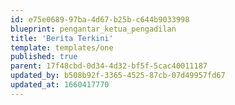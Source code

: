 ```yaml
---
id: e75e0689-97ba-4d67-b25b-c644b9033998
blueprint: pengantar_ketua_pengadilan
title: 'Berita Terkini'
template: templates/one
published: true
parent: 17f48cbd-0d34-4d32-bf5f-5cac40011187
updated_by: b508b92f-3365-4525-87cb-07d49957fd67
updated_at: 1660417770
---
```

